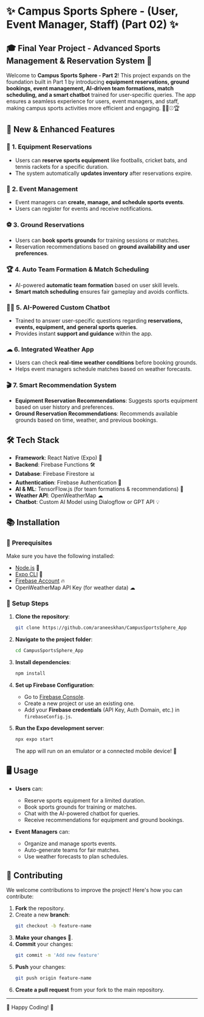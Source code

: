 # ✨ **Campus Sports Sphere - (User, Event Manager, Staff) (Part 02)** ✨

## 🎓 **Final Year Project - Advanced Sports Management & Reservation System** 🏅

Welcome to **Campus Sports Sphere - Part 2**! This project expands on the foundation built in Part 1 by introducing **equipment reservations, ground bookings, event management, AI-driven team formations, match scheduling, and a smart chatbot** trained for user-specific queries. The app ensures a seamless experience for users, event managers, and staff, making campus sports activities more efficient and engaging. 🎾🏀⚾️🏆

## 🚀 **New & Enhanced Features**

### 🏈 **1. Equipment Reservations**
- Users can **reserve sports equipment** like footballs, cricket bats, and tennis rackets for a specific duration.
- The system automatically **updates inventory** after reservations expire.

### 🏅 **2. Event Management**
- Event managers can **create, manage, and schedule sports events**.
- Users can register for events and receive notifications.

### ⚽ **3. Ground Reservations**
- Users can **book sports grounds** for training sessions or matches.
- Reservation recommendations based on **ground availability and user preferences**.

### 🏆 **4. Auto Team Formation & Match Scheduling**
- AI-powered **automatic team formation** based on user skill levels.
- **Smart match scheduling** ensures fair gameplay and avoids conflicts.

### 🧑‍🎓 **5. AI-Powered Custom Chatbot**
- Trained to answer user-specific questions regarding **reservations, events, equipment, and general sports queries**.
- Provides instant **support and guidance** within the app.

### ☁ **6. Integrated Weather App**
- Users can check **real-time weather conditions** before booking grounds.
- Helps event managers schedule matches based on weather forecasts.

### 🎬 **7. Smart Recommendation System**
- **Equipment Reservation Recommendations**: Suggests sports equipment based on user history and preferences.
- **Ground Reservation Recommendations**: Recommends available grounds based on time, weather, and previous bookings.

## 🛠️ **Tech Stack**

- **Framework**: React Native (Expo) 🎨
- **Backend**: Firebase Functions 🛠️
- **Database**: Firebase Firestore 📊
- **Authentication**: Firebase Authentication 🔑
- **AI & ML**: TensorFlow.js (for team formations & recommendations) 🧠
- **Weather API**: OpenWeatherMap ☁
- **Chatbot**: Custom AI Model using Dialogflow or GPT API 💡

## 📚 **Installation**

### 🔑 **Prerequisites**
Make sure you have the following installed:

- [Node.js](https://nodejs.org/) 💪
- [Expo CLI](https://docs.expo.dev/get-started/installation/) 🌟
- [Firebase Account](https://firebase.google.com/) 🔥
- OpenWeatherMap API Key (for weather data) ☁

### 🏰 **Setup Steps**

1. **Clone the repository**:
   ```bash
   git clone https://github.com/araneeskhan/CampusSportsSphere_App
   ```
2. **Navigate to the project folder**:
   ```bash
   cd CampusSportsSphere_App
   ```
3. **Install dependencies**:
   ```bash
   npm install
   ```
4. **Set up Firebase Configuration**:
   - Go to [Firebase Console](https://console.firebase.google.com/).
   - Create a new project or use an existing one.
   - Add your **Firebase credentials** (API Key, Auth Domain, etc.) in `firebaseConfig.js`.

5. **Run the Expo development server**:
   ```bash
   npx expo start
   ```
   The app will run on an emulator or a connected mobile device! 🏡

## 🖥️ **Usage**

- **Users** can:
  - Reserve sports equipment for a limited duration.
  - Book sports grounds for training or matches.
  - Chat with the AI-powered chatbot for queries.
  - Receive recommendations for equipment and ground bookings.

- **Event Managers** can:
  - Organize and manage sports events.
  - Auto-generate teams for fair matches.
  - Use weather forecasts to plan schedules.

## 🤝 **Contributing**

We welcome contributions to improve the project! Here's how you can contribute:

1. **Fork** the repository.
2. Create a new **branch**:
   ```bash
   git checkout -b feature-name
   ```
3. **Make your changes** 💪.
4. **Commit** your changes:
   ```bash
   git commit -m 'Add new feature'
   ```
5. **Push** your changes:
   ```bash
   git push origin feature-name
   ```
6. **Create a pull request** from your fork to the main repository.

---

👊 Happy Coding! 🚀

